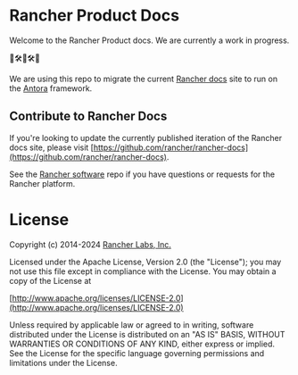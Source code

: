 # Rancher Product Docs

Welcome to the Rancher Product docs. We are currently a work in progress. 

🚧🛠️👷🛠️🚧

We are using this repo to migrate the current [Rancher docs](https://ranchermanager.docs.rancher.com/) site to run on the [Antora](https://antora.org/) framework. 

## Contribute to Rancher Docs

If you're looking to update the currently published iteration of the Rancher docs site, please visit [https://github.com/rancher/rancher-docs](https://github.com/rancher/rancher-docs).

See the [Rancher software](https://github.com/rancher/rancher) repo if you have questions or requests for the Rancher platform.

License
=======
Copyright (c) 2014-2024 [Rancher Labs, Inc.](https://rancher.com)

Licensed under the Apache License, Version 2.0 (the "License");
you may not use this file except in compliance with the License.
You may obtain a copy of the License at

[http://www.apache.org/licenses/LICENSE-2.0](http://www.apache.org/licenses/LICENSE-2.0)

Unless required by applicable law or agreed to in writing, software
distributed under the License is distributed on an "AS IS" BASIS,
WITHOUT WARRANTIES OR CONDITIONS OF ANY KIND, either express or implied.
See the License for the specific language governing permissions and
limitations under the License.
